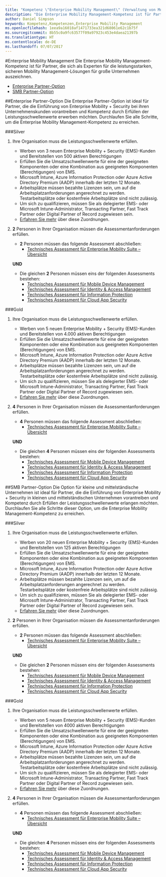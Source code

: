 ```yaml
---
title: "Kompetenz \"Enterprise Mobility Management\" (Verwaltung von Mobilgeräten für Unternehmen)"
description: "Die Enterprise Mobility Management-Kompetenz ist für Partner, die sich als Experten für die leistungsstarken, sicheren Mobility Management-Lösungen für große Unternehmen auszeichnen."
author: Daniel Simpson
keywords: Kompetenz,Kompetenzen,Enterprise Mobility Management
ms.openlocfilehash: 1eea9a16018af1471733ea321d68061e62c1b75f
ms.sourcegitcommit: 8b55c0a9fc63577f09a97923c453e4daea21397b
ms.translationtype: HT
ms.contentlocale: de-DE
ms.lasthandoff: 07/07/2017
---
```

#<a name="enterprise-mobility-management"></a>Enterprise Mobility Management
Die Enterprise Mobility Management-Kompetenz ist für Partner, die sich als Experten für die leistungsstarken, sicheren Mobility Management-Lösungen für große Unternehmen auszeichnen.

- [Enterprise Partner-Option](#enterprise-partner-option)
- [SMB Partner-Option](#smb-partner-option)


##<a name="enterprise-partner-option"></a>Enterprise Partner-Option
Die Enterprise Partner-Option ist ideal für Partner, die die Einführung von Enterprise Mobility + Security bei ihren Unternehmenskunden vorantreiben und Kompetenz durch Erfüllen der Leistungsschwellenwerte erwerben möchten. Durchlaufen Sie alle Schritte, um die Enterprise Mobility Management-Kompetenz zu erreichen.

###<a name="silver"></a>Silver

1. Ihre Organisation muss die Leistungsschwellenwerte erfüllen.

    - Werben von 3 neuen Enterprise Mobility + Security (EMS)-Kunden und Bereitstellen von 500 aktiven Berechtigungen
    - Erfüllen Sie die Umsatzschwellenwerte für eine der geeigneten Komponenten oder eine Kombination aus geeigneten Komponenten (Berechtigungen) von EMS.
    - Microsoft Intune, Azure Information Protection oder Azure Active Directory Premium (AADP) innerhalb der letzten 12 Monate.
    - Arbeitsplätze müssen bezahlte Lizenzen sein, um auf die Arbeitsplatzanforderungen angerechnet zu werden. Testarbeitsplätze oder kostenfreie Arbeitsplätze sind nicht zulässig.
    - Um sich zu qualifizieren, müssen Sie als delegierter EMS- oder Microsoft Intune-Administrator, Transacting Partner, Fast Track Partner oder Digital Partner of Record zugewiesen sein.
    - [Erfahren Sie mehr](https://partner.microsoft.com/en-us/membership/digital-partner-of-record) über diese Zuordnungen.  
  
2. **2** Personen in Ihrer Organisation müssen die Assessmentanforderungen erfüllen.

    - **2** Personen müssen das folgende Assessment abschließen:
        - [Technisches Assessment für Enterprise Mobility Suite – Übersicht](https://partneruniversity.microsoft.com/?whr=uri:MicrosoftAccount&courseId=13914&scoId=pUz3OLLaB_6104778676)

    **UND**

    - Die gleichen **2** Personen müssen eins der folgenden Assessments bestehen:
        - [Technisches Assessment für Mobile Device Management](https://partneruniversity.microsoft.com/?whr=uri:MicrosoftAccount&courseId=13916&scoId=QJDTvzLaB_2104778676)
        - [Technisches Assessment für Identity & Access Management](https://partneruniversity.microsoft.com/?whr=uri:MicrosoftAccount&courseId=13915&scoId=bi3tqeLaB_3204778676)
        - [Technisches Assessment für Information Protection](https://partneruniversity.microsoft.com/?whr=uri:MicrosoftAccount&courseId=13917&scoId=Em0uaWMaB_1004778676)
        - [Technisches Assessment für Cloud App Security](https://partneruniversity.microsoft.com/?whr=uri:MicrosoftAccount&courseId=13918&scoId=vGoZ9bNaB_8604778676)

###<a name="gold"></a>Gold

1. Ihre Organisation muss die Leistungsschwellenwerte erfüllen.

    - Werben von 5 neuen Enterprise Mobility + Security (EMS)-Kunden und Bereitstellen von 4.000 aktiven Berechtigungen
    - Erfüllen Sie die Umsatzschwellenwerte für eine der geeigneten Komponenten oder eine Kombination aus geeigneten Komponenten (Berechtigungen) von EMS.
    - Microsoft Intune, Azure Information Protection oder Azure Active Directory Premium (AADP) innerhalb der letzten 12 Monate.
    - Arbeitsplätze müssen bezahlte Lizenzen sein, um auf die Arbeitsplatzanforderungen angerechnet zu werden. Testarbeitsplätze oder kostenfreie Arbeitsplätze sind nicht zulässig.
    - Um sich zu qualifizieren, müssen Sie als delegierter EMS- oder Microsoft Intune-Administrator, Transacting Partner, Fast Track Partner oder Digital Partner of Record zugewiesen sein.
    - [Erfahren Sie mehr](https://partner.microsoft.com/en-us/membership/digital-partner-of-record) über diese Zuordnungen.  
  
2. **4** Personen in Ihrer Organisation müssen die Assessmentanforderungen erfüllen.

    - **4** Personen müssen das folgende Assessment abschließen:
        - [Technisches Assessment für Enterprise Mobility Suite – Übersicht](https://partneruniversity.microsoft.com/?whr=uri:MicrosoftAccount&courseId=13914&scoId=pUz3OLLaB_6104778676)

    **UND**

    - Die gleichen **4** Personen müssen eins der folgenden Assessments bestehen:
        - [Technisches Assessment für Mobile Device Management](https://partneruniversity.microsoft.com/?whr=uri:MicrosoftAccount&courseId=13916&scoId=QJDTvzLaB_2104778676)
        - [Technisches Assessment für Identity & Access Management](https://partneruniversity.microsoft.com/?whr=uri:MicrosoftAccount&courseId=13915&scoId=bi3tqeLaB_3204778676)
        - [Technisches Assessment für Information Protection](https://partneruniversity.microsoft.com/?whr=uri:MicrosoftAccount&courseId=13917&scoId=Em0uaWMaB_1004778676)
        - [Technisches Assessment für Cloud App Security](https://partneruniversity.microsoft.com/?whr=uri:MicrosoftAccount&courseId=13918&scoId=vGoZ9bNaB_8604778676)
    
##<a name="smb-partner-option"></a>SMB Partner-Option
Die Option für kleine und mittelständische Unternehmen ist ideal für Partner, die die Einführung von Enterprise Mobility + Security in kleinen und mittelständischen Unternehmen vorantreiben und Kompetenz durch Erfüllen der Leistungsschwellenwerte erlangen möchten. Durchlaufen Sie alle Schritte dieser Option, um die Enterprise Mobility Management-Kompetenz zu erreichen.

###<a name="silver"></a>Silver

1. Ihre Organisation muss die Leistungsschwellenwerte erfüllen.

    - Werben von 20 neuen Enterprise Mobility + Security (EMS)-Kunden und Bereitstellen von 125 aktiven Berechtigungen
    - Erfüllen Sie die Umsatzschwellenwerte für eine der geeigneten Komponenten oder eine Kombination aus geeigneten Komponenten (Berechtigungen) von EMS.
    - Microsoft Intune, Azure Information Protection oder Azure Active Directory Premium (AADP) innerhalb der letzten 12 Monate.
    - Arbeitsplätze müssen bezahlte Lizenzen sein, um auf die Arbeitsplatzanforderungen angerechnet zu werden. Testarbeitsplätze oder kostenfreie Arbeitsplätze sind nicht zulässig.
    - Um sich zu qualifizieren, müssen Sie als delegierter EMS- oder Microsoft Intune-Administrator, Transacting Partner, Fast Track Partner oder Digital Partner of Record zugewiesen sein.
    - [Erfahren Sie mehr](https://partner.microsoft.com/en-us/membership/digital-partner-of-record) über diese Zuordnungen.  
  
2. **2** Personen in Ihrer Organisation müssen die Assessmentanforderungen erfüllen.

    - **2** Personen müssen das folgende Assessment abschließen:
        - [Technisches Assessment für Enterprise Mobility Suite – Übersicht](https://partneruniversity.microsoft.com/?whr=uri:MicrosoftAccount&courseId=13914&scoId=pUz3OLLaB_6104778676)

    **UND**

    - Die gleichen **2** Personen müssen eins der folgenden Assessments bestehen:
        - [Technisches Assessment für Mobile Device Management](https://partneruniversity.microsoft.com/?whr=uri:MicrosoftAccount&courseId=13916&scoId=QJDTvzLaB_2104778676)
        - [Technisches Assessment für Identity & Access Management](https://partneruniversity.microsoft.com/?whr=uri:MicrosoftAccount&courseId=13915&scoId=bi3tqeLaB_3204778676)
        - [Technisches Assessment für Information Protection](https://partneruniversity.microsoft.com/?whr=uri:MicrosoftAccount&courseId=13917&scoId=Em0uaWMaB_1004778676)
        - [Technisches Assessment für Cloud App Security](https://partneruniversity.microsoft.com/?whr=uri:MicrosoftAccount&courseId=13918&scoId=vGoZ9bNaB_8604778676)

###<a name="gold"></a>Gold

1. Ihre Organisation muss die Leistungsschwellenwerte erfüllen.

    - Werben von 5 neuen Enterprise Mobility + Security (EMS)-Kunden und Bereitstellen von 4000 aktiven Berechtigungen
    - Erfüllen Sie die Umsatzschwellenwerte für eine der geeigneten Komponenten oder eine Kombination aus geeigneten Komponenten (Berechtigungen) von EMS.
    - Microsoft Intune, Azure Information Protection oder Azure Active Directory Premium (AADP) innerhalb der letzten 12 Monate.
    - Arbeitsplätze müssen bezahlte Lizenzen sein, um auf die Arbeitsplatzanforderungen angerechnet zu werden. Testarbeitsplätze oder kostenfreie Arbeitsplätze sind nicht zulässig.
    - Um sich zu qualifizieren, müssen Sie als delegierter EMS- oder Microsoft Intune-Administrator, Transacting Partner, Fast Track Partner oder Digital Partner of Record zugewiesen sein.
    - [Erfahren Sie mehr](https://partner.microsoft.com/en-us/membership/digital-partner-of-record) über diese Zuordnungen.  
  
2. **4** Personen in Ihrer Organisation müssen die Assessmentanforderungen erfüllen.
    
    - **4** Personen müssen das folgende Assessment abschließen:
        - [Technisches Assessment für Enterprise Mobility Suite – Übersicht](https://partneruniversity.microsoft.com/?whr=uri:MicrosoftAccount&courseId=13914&scoId=pUz3OLLaB_6104778676)

    **UND**

    - Die gleichen **4** Personen müssen eins der folgenden Assessments bestehen:
        - [Technisches Assessment für Mobile Device Management](https://partneruniversity.microsoft.com/?whr=uri:MicrosoftAccount&courseId=13916&scoId=QJDTvzLaB_2104778676)
        - [Technisches Assessment für Identity & Access Management](https://partneruniversity.microsoft.com/?whr=uri:MicrosoftAccount&courseId=13915&scoId=bi3tqeLaB_3204778676)
        - [Technisches Assessment für Information Protection](https://partneruniversity.microsoft.com/?whr=uri:MicrosoftAccount&courseId=13917&scoId=Em0uaWMaB_1004778676)
        - [Technisches Assessment für Cloud App Security](https://partneruniversity.microsoft.com/?whr=uri:MicrosoftAccount&courseId=13918&scoId=vGoZ9bNaB_8604778676)



